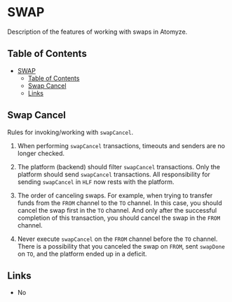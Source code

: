 # SWAP

Description of the features of working with swaps in Atomyze.

## Table of Contents

- [SWAP](#-swap)
  - [Table of Contents](#-table-of-contents)
  - [Swap Cancel](#-swap-cancel)
  - [Links](#-links)

## Swap Cancel

Rules for invoking/working with `swapCancel`.

1. When performing `swapCancel` transactions, timeouts and senders are no longer checked.

2. The platform (backend) should filter `swapCancel` transactions.
   Only the platform should send `swapCancel` transactions.
   All responsibility for sending `swapCancel` in `HLF` now rests with the platform.

3. The order of canceling swaps.
   For example, when trying to transfer funds from the `FROM` channel to the `TO` channel.
   In this case, you should cancel the swap first in the `TO` channel.
   And only after the successful completion of this transaction, you should cancel the swap in the `FROM` channel.

4. Never execute `swapCancel` on the `FROM` channel before the `TO` channel.
   There is a possibility that you canceled the swap on `FROM`, sent `swapDone` on `TO`, and the platform ended up in a deficit.

## Links

* No